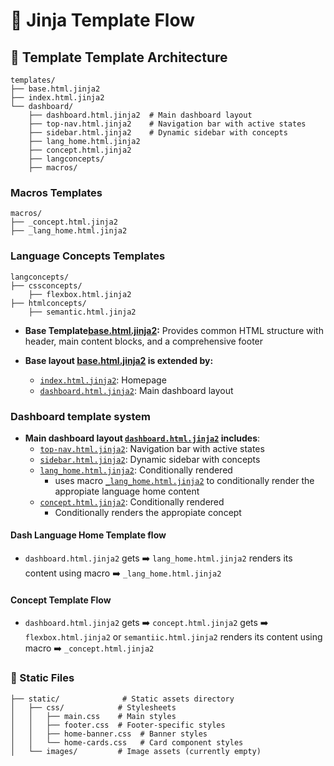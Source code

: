 # 🪭 Jinja Template Flow

## 📰 Template Template Architecture
```
templates/
├── base.html.jinja2          
├── index.html.jinja2          
└── dashboard/                
    ├── dashboard.html.jinja2  # Main dashboard layout
    ├── top-nav.html.jinja2    # Navigation bar with active states
    ├── sidebar.html.jinja2    # Dynamic sidebar with concepts
    ├── lang_home.html.jinja2
    ├── concept.html.jinja2
    ├── langconcepts/
    ├── macros/
```

### Macros Templates
    macros/
    ├── _concept.html.jinja2
    ├── _lang_home.html.jinja2


### Language Concepts Templates
    langconcepts/
    ├── cssconcepts/
        ├── flexbox.html.jinja2
    ├── htmlconcepts/
        ├── semantic.html.jinja2

- **Base Template[base.html.jinja2](./templates/base.html.jinja2):** Provides common HTML structure with header, main content blocks, and a comprehensive footer


- **Base layout [base.html.jinja2](./templates/base.html.jinja2) is extended by:**
    - [`index.html.jinja2`](./templates/index.html.jinja2): Homepage
    - [`dashboard.html.jinja2`](./templates/dashboard/dashboard.html.jinja2): Main dashboard layout


### Dashboard template system 
- **Main dashboard layout [`dashboard.html.jinja2`](./templates/dashboard/dashboard.html.jinja2) includes**:
    - [`top-nav.html.jinja2`](./templates/dashboard/top-nav.html.jinja2): Navigation bar with active states
    - [`sidebar.html.jinja2`](./templates/dashboard/sidebar.html.jinja2): Dynamic sidebar with concepts
    - [`lang_home.html.jinja2`](): Conditionally rendered
        - uses macro [`_lang_home.html.jinja2`]() to conditionally render the appropiate language home content 
    - [`concept.html.jinja2`](): Conditionally rendered
        - Conditionally renders the appropiate concept


#### Dash Language Home Template flow
- `dashboard.html.jinja2` gets ➡️ `lang_home.html.jinja2` renders its content using macro ➡️  `_lang_home.html.jinja2`
#### Concept Template Flow
- `dashboard.html.jinja2` gets ➡️ `concept.html.jinja2` gets ➡️ `flexbox.html.jinja2` or `semantiic.html.jinja2` renders its content using macro ➡️ `_concept.html.jinja2`







### 📑 Static Files
```
├── static/              # Static assets directory
│   ├── css/            # Stylesheets
│   │   ├── main.css    # Main styles
│   │   ├── footer.css  # Footer-specific styles
│   │   ├── home-banner.css  # Banner styles
│   │   └── home-cards.css   # Card component styles
│   └── images/         # Image assets (currently empty)
```